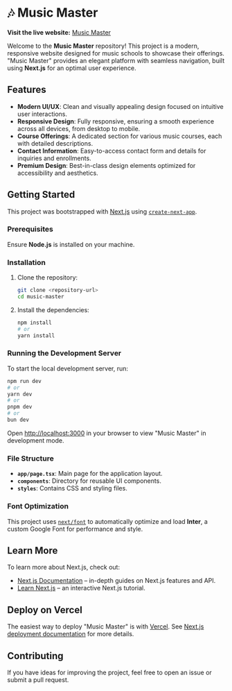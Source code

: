 

# 🎶 Music Master

**Visit the live website:** [Music Master](https://42aditya31.github.io/MusicMaster-/)

Welcome to the **Music Master** repository! This project is a modern, responsive website designed for music schools to showcase their offerings. "Music Master" provides an elegant platform with seamless navigation, built using **Next.js** for an optimal user experience.

## Features

- **Modern UI/UX**: Clean and visually appealing design focused on intuitive user interactions.
- **Responsive Design**: Fully responsive, ensuring a smooth experience across all devices, from desktop to mobile.
- **Course Offerings**: A dedicated section for various music courses, each with detailed descriptions.
- **Contact Information**: Easy-to-access contact form and details for inquiries and enrollments.
- **Premium Design**: Best-in-class design elements optimized for accessibility and aesthetics.

## Getting Started

This project was bootstrapped with [Next.js](https://nextjs.org/) using [`create-next-app`](https://github.com/vercel/next.js/tree/canary/packages/create-next-app).

### Prerequisites

Ensure **Node.js** is installed on your machine.

### Installation

1. Clone the repository:

   ```bash
   git clone <repository-url>
   cd music-master
   ```

2. Install the dependencies:

   ```bash
   npm install
   # or
   yarn install
   ```

### Running the Development Server

To start the local development server, run:

```bash
npm run dev
# or
yarn dev
# or
pnpm dev
# or
bun dev
```

Open [http://localhost:3000](http://localhost:3000) in your browser to view "Music Master" in development mode.

### File Structure

- **`app/page.tsx`**: Main page for the application layout.
- **`components`**: Directory for reusable UI components.
- **`styles`**: Contains CSS and styling files.

### Font Optimization

This project uses [`next/font`](https://nextjs.org/docs/basic-features/font-optimization) to automatically optimize and load **Inter**, a custom Google Font for performance and style.

## Learn More

To learn more about Next.js, check out:

- [Next.js Documentation](https://nextjs.org/docs) – in-depth guides on Next.js features and API.
- [Learn Next.js](https://nextjs.org/learn) – an interactive Next.js tutorial.

## Deploy on Vercel

The easiest way to deploy "Music Master" is with [Vercel](https://vercel.com/new?utm_medium=default-template&filter=next.js&utm_source=create-next-app&utm_campaign=create-next-app-readme). See [Next.js deployment documentation](https://nextjs.org/docs/deployment) for more details.

## Contributing

If you have ideas for improving the project, feel free to open an issue or submit a pull request.

